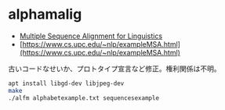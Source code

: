 # alphamalig

- [Multiple Sequence Alignment for Linguistics](https://www.cs.upc.edu/~nlp/msa.html)
- [https://www.cs.upc.edu/~nlp/exampleMSA.html](https://www.cs.upc.edu/~nlp/exampleMSA.html)

古いコードなせいか、プロトタイプ宣言など修正。権利関係は不明。


```bash
apt install libgd-dev libjpeg-dev
make
./alfm alphabetexample.txt sequencesexample
```
